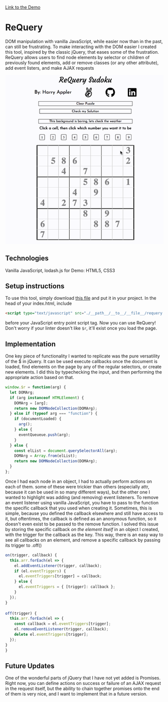 [Link to the Demo](https://www.harryappler.com/ReQuery)

# ReQuery

DOM manipulation with vanilla JavaScript, while easier now than in the past, can still be frustrating. To make interacting with the DOM easier I created this tool, inspired by the classic jQuery, that eases some of the frustration. ReQuery allows users to find node elements by selector or children of previously found elements, add or remove classes (or any other attribute), add event listers, and make AJAX requests

![Gif of gameplay](https://raw.githubusercontent.com/happler/ReQuery/master/assets/requery.gif)

## Technologies

Vanilla JavaScript, lodash.js for Demo: HTML5, CSS3

## Setup instructions

To use this tool, simply download [this file](..blob/master/lib/requery.js) and put it in your project. In the head of your index.html, include

```html
<script type="text/javascript" src="./__path__/__to__/__file__/requery.js"> </script>
```

before your JavaScript entry point script tag. Now you can use ReQuery! Don't worry if your linter doesn't like `$r`, it'll exist once you load the page.

## Implementation

One key piece of functionality I wanted to replicate was the pure versatility of the $ in jQuery. It can be used execute callbacks once the document is loaded, find elements on the page by any of the regular selectors, or create new elements. I did this by typechecking the input, and then performing the appropriate action based on that.

```javascript
window.$r = function(arg) {
  let DOMArg;
  if (arg instanceof HTMLElement) {
    DOMArg = [arg];
    return new DOMNodeCollection(DOMArg);
  } else if (typeof arg === "function") {
    if (documentLoaded) {
      arg();
    } else {
      eventQueueue.push(arg);
    }
  } else {
    const elList = document.querySelectorAll(arg);
    DOMArg = Array.from(elList);
    return new DOMNodeCollection(DOMArg);
  }
};
```

Once I had each node in an object, I had to actually perform actions on each of them. some of these were trickier than others (especially attr, because it can be used in so many different ways), but the other one I wanted to highlight was adding (and removing) event listeners. To remove an event listener using vanilla JavaScript, you have to pass to the function the specific callback that you used when creating it. Sometimes, this is simple, because you defined the callback elsewhere and still have access to it, but oftentimes, the callback is defined as an anonymous function, so it doesn't even exist to be passed to the remove function. I solved this issue by storing the specific callback _on the element itself_ in an object I created, with the trigger for the callback as the key. This way, there is an easy way to see all callbacks on an element, and remove a specific callback by passing its trigger to .off()

```javascript
on(trigger, callback) {
  this.arr.forEach(el => {
    el.addEventListener(trigger, callback);
    if (el.eventTriggers) {
      el.eventTriggers[trigger] = callback;
    } else {
      el.eventTriggers = { [trigger]: callback };
    }
  });
}

off(trigger) {
  this.arr.forEach(el => {
    const callback = el.eventTriggers[trigger];
    el.removeEventListener(trigger, callback);
    delete el.eventTriggers[trigger];
  });
}
}
```

## Future Updates

One of the wonderful parts of jQuery that I have not yet added is Promises. Right now, you can define actions on success or failure of an AJAX request in the request itself, but the ability to chain together promises onto the end of them is very nice, and I want to implement that in a future version.
